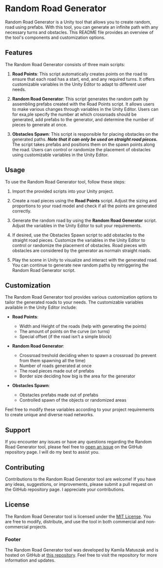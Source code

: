 # Random Road Generator

Random Road Generator is a Unity tool that allows you to create random, road using prefabs. With this tool, you can generate an infinite path with any necessary turns and obstacles. This README file provides an overview of the tool's components and customization options.

## Features

The Random Road Generator consists of three main scripts:

1. **Road Points**: This script automatically creates points on the road to ensure that each road has a start, end, and any required turns. It offers customizable variables in the Unity Editor to adapt to different user needs.

2. **Random Road Generator**: This script generates the random path by assembling prefabs created with the Road Points script. It allows users to make various changes through variables in the Unity Editor. Users can for exa,ple specify the number at which crossroads should be generated, add prefabs to the generator, and determine the number of pieces to generate at once.

3. **Obstacles Spawn**: This script is responsible for placing obstacles on the generated paths. ___Note that it can only be used on straight road pieces.___ The script takes prefabs and positions them on the spawn points along the road. Users can control or randomize the placement of obstacles using customizable variables in the Unity Editor.

## Usage

To use the Random Road Generator tool, follow these steps:

1. Import the provided scripts into your Unity project.

2. Create a road pieces using the **Road Points** script. Adjust the sizing and proportions to your road model and check if all the points are generated correctly.

3. Generate the random road by using the **Random Road Generator** script. Adjust the variables in the Unity Editor to suit your requirements.

4. If desired, use the Obstacles Spawn script to add obstacles to the straight road pieces. Customize the variables in the Unity Editor to control or randomize the placement of obstacles. Road pieces with obstacles are considered by the generator as normaln straight roads.

5. Play the scene in Unity to visualize and interact with the generated road. You can continue to generate new random paths by retriggering the Random Road Generator script.

## Customization

The Random Road Generator tool provides various customization options to tailor the generated roads to your needs. The customizable variables available in the Unity Editor include:

- **Road Points**:
  - Width and Height of the roads (help with generating the points)
  - The amount of points on the curve (on turns)
  - Special offset (if the road isn't a simple block)

- **Random Road Generator**:
  - Crossroad treshold deciding when to spawn a crossroad (to prevent from them spawning all the time)
  - Number of roads generated at once
  - The road pieces made out of prefabs
  - Border size deciding how big is the area for the generator

- **Obstacles Spawn**:
  - Obstacles prefabs made out of prefabs
  - Controlled spawn of the objects or randomized areas

Feel free to modify these variables according to your project requirements to create unique and diverse road networks.

## Support

If you encounter any issues or have any questions regarding the Random Road Generator tool, please feel free to [open an issue](https://github.com/kamuuucka/RandomRoadGenerator/issues) on the GitHub repository page. I will do my best to assist you.

## Contributing

Contributions to the Random Road Generator tool are welcome! If you have any ideas, suggestions, or improvements, please submit a pull request on the GitHub repository page. I appreciate your contributions.

## License

The Random Road Generator tool is licensed under the [MIT License](https://opensource.org/licenses/MIT). You are free to modify, distribute, and use the tool in both commercial and non-commercial projects.

### Footer

The Random Road Generator tool was developed by Kamila Matuszak and is hosted on GitHub at [this repository](https://github.com/kamuuucka/RandomRoadGenerator/tree/main). Feel free to visit the repository for more information and updates.

